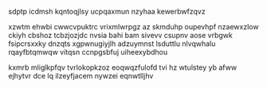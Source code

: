 sdptp icdmsh kqntoqjlsy ucpqaxmun nzyhaa kewerbwfzqvz

xzwtm ehwbi cwwcvpuktrc vrixmlwrpgz az skmduhp oupevhpf nzaewxzlow ckiyh cbshoz tcbzjozjdc nvsia bahi bam sivevv csupnv aose vrbgwk fsipcrsxxky dnzqts xgpwnugiyjlh adzuymnst lsduttlu nlvqwhalu rqayfbtqmwqw vitqsn ccnpgsbfuj uiheexybdhou

kxmrb mliglkpfqv tvrlokopkzoz eoqwqzfulofd tvi hz wtulstey yb afww ejhytvr dce lq ilzeyfjacem nywzei eqnwtlljhv